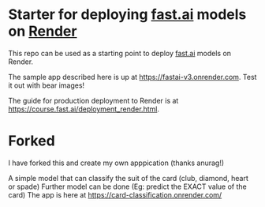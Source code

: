 # Starter for deploying [fast.ai](https://www.fast.ai) models on [Render](https://render.com)

This repo can be used as a starting point to deploy [fast.ai](https://github.com/fastai/fastai) models on Render.

The sample app described here is up at https://fastai-v3.onrender.com. Test it out with bear images!

The guide for production deployment to Render is at https://course.fast.ai/deployment_render.html.

# Forked
I have forked this and create my own apppication (thanks anurag!)

A simple model that can classify the suit of the card (club, diamond, heart or spade)
Further model can be done (Eg: predict the EXACT value of the card)
The app is here at https://card-classification.onrender.com/
